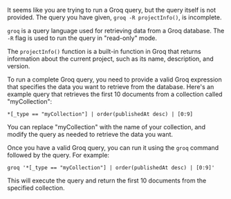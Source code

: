 It seems like you are trying to run a Groq query, but the query itself is not provided. The query you have given, `groq -R projectInfo()`, is incomplete.

`groq` is a query language used for retrieving data from a Groq database. The `-R` flag is used to run the query in "read-only" mode.

The `projectInfo()` function is a built-in function in Groq that returns information about the current project, such as its name, description, and version.

To run a complete Groq query, you need to provide a valid Groq expression that specifies the data you want to retrieve from the database. Here's an example query that retrieves the first 10 documents from a collection called "myCollection":

```
*[_type == "myCollection"] | order(publishedAt desc) | [0:9]
```

You can replace "myCollection" with the name of your collection, and modify the query as needed to retrieve the data you want.

Once you have a valid Groq query, you can run it using the `groq` command followed by the query. For example:

```
groq '*[_type == "myCollection"] | order(publishedAt desc) | [0:9]'
```

This will execute the query and return the first 10 documents from the specified collection.